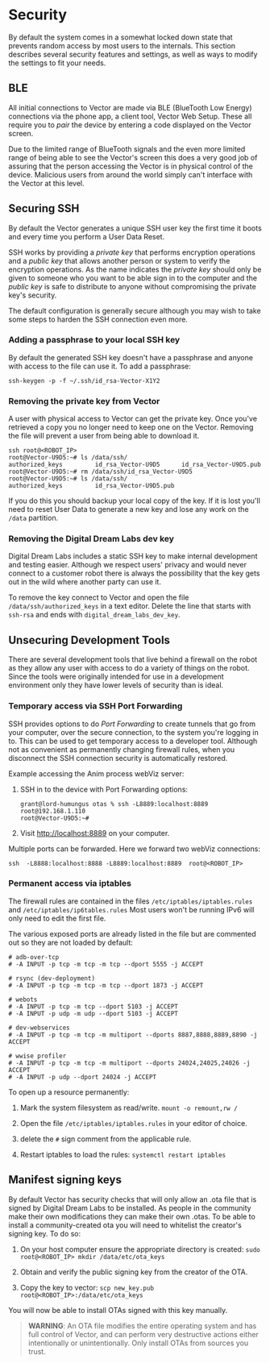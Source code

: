 # Security

By default the system comes in a somewhat locked down state that
prevents random access by most users to the internals. This section
describes several security features and settings, as well as ways to
modify the settings to fit your needs.

## BLE

All initial connections to Vector are made via BLE (BlueTooth Low
Energy) connections via the phone app, a client tool, Vector Web
Setup. These all require you to *pair* the device by entering a code
displayed on the Vector screen.

Due to the limited range of BlueTooth signals and the even more
limited range of being able to see the Vector's screen this does a
very good job of assuring that the person accessing the Vector is in
physical control of the device. Malicious users from around the world
simply can't interface with the Vector at this level.

## Securing SSH

By default the Vector generates a unique SSH user key the first time it
boots and every time you perform a User Data Reset.

SSH works by providing a *private key* that performs encryption
operations and a *public key* that allows another person or system to
verify the encryption operations. As the name indicates the *private
key* should only be given to someone who you want to be able sign in
to the computer and the *public key* is safe to distribute to anyone
without compromising the private key's security.

The default configuration is generally secure although you may wish to
take some steps to harden the SSH connection even more.

### Adding a passphrase to your local SSH key

By default the generated SSH key doesn't have a passphrase and anyone
with access to the file can use it. To add a passphrase:

```
ssh-keygen -p -f ~/.ssh/id_rsa-Vector-X1Y2
```

### Removing the private key from Vector

A user with physical access to Vector can get the private key. Once
you've retrieved a copy you no longer need to keep one on the Vector.
Removing the file will prevent a user from being able to download it.

```
ssh root@<ROBOT_IP>
root@Vector-U9D5:~# ls /data/ssh/                  
authorized_keys         id_rsa_Vector-U9D5      id_rsa_Vector-U9D5.pub
root@Vector-U9D5:~# rm /data/ssh/id_rsa_Vector-U9D5
root@Vector-U9D5:~# ls /data/ssh/
authorized_keys         id_rsa_Vector-U9D5.pub
```

If you do this you should backup your local copy of the key. If it is
lost you'll need to reset User Data to generate a new key and lose any
work on the `/data` partition.

### Removing the Digital Dream Labs dev key

Digital Dream Labs includes a static SSH key to make internal
development and testing easier. Although we respect users' privacy and
would never connect to a customer robot there is always the
possibility that the key gets out in the wild where another party can
use it.

To remove the key connect to Vector and open the file
`/data/ssh/authorized_keys` in a text editor. Delete the line that
starts with `ssh-rsa` and ends with `digital_dream_labs_dev_key`.

## Unsecuring Development Tools

There are several development tools that live behind a firewall on the
robot as they allow any user with access to do a variety of things on
the robot. Since the tools were originally intended for use in a
development environment only they have lower levels of security than
is ideal.

### Temporary access via SSH Port Forwarding

SSH provides options to do *Port Forwarding* to create tunnels that go
from your computer, over the secure connection, to the system you're
logging in to. This can be used to get temporary access to a developer
tool. Although not as convenient as permanently changing firewall
rules, when you disconnect the SSH connection security is
automatically restored.

Example accessing the Anim process webViz server:

1. SSH in to the device with Port Forwarding options:

    ```
    grant@lord-humungus otas % ssh -L8889:localhost:8889 root@192.168.1.110
    root@Vector-U9D5:~# 
    ```
2. Visit <http://localhost:8889> on your computer.

Multiple ports can be forwarded. Here we forward two webViz
connections:

```
ssh  -L8888:localhost:8888 -L8889:localhost:8889  root@<ROBOT_IP>
```

### Permanent access via iptables

The firewall rules are contained in the files
`/etc/iptables/iptables.rules` and `/etc/iptables/ip6tables.rules`
Most users won't be running IPv6 will only need to edit the first
file.

The various exposed ports are already listed in the file but are
commented out so they are not loaded by default:

```
# adb-over-tcp
# -A INPUT -p tcp -m tcp -m tcp --dport 5555 -j ACCEPT

# rsync (dev-deployment)
# -A INPUT -p tcp -m tcp -m tcp --dport 1873 -j ACCEPT

# webots
# -A INPUT -p tcp -m tcp --dport 5103 -j ACCEPT
# -A INPUT -p udp -m udp --dport 5103 -j ACCEPT

# dev-webservices
# -A INPUT -p tcp -m tcp -m multiport --dports 8887,8888,8889,8890 -j ACCEPT

# wwise profiler
# -A INPUT -p tcp -m tcp -m multiport --dports 24024,24025,24026 -j ACCEPT
# -A INPUT -p udp --dport 24024 -j ACCEPT
```

To open up a resource permanently:

1. Mark the system filesystem as read/write. `mount -o remount,rw /`

1. Open the file `/etc/iptables/iptables.rules` in your editor of
choice.

2. delete the `#` sign comment from the applicable rule.

3. Restart iptables to load the rules: `systemctl restart iptables`

## Manifest signing keys

By default Vector has security checks that will only allow an .ota
file that is signed by Digital Dream Labs to be installed. As people
in the community make their own modifications they can make their own
.otas. To be able to install a community-created ota you will need to
whitelist the creator's signing key. To do so:

1. On your host computer ensure the appropriate directory is created:
   `sudo root@<ROBOT_IP> mkdir /data/etc/ota_keys`

2. Obtain and verify the public signing key from the creator of the
    OTA.

3. Copy the key to vector: `scp new_key.pub
    root@<ROBOT_IP>:/data/etc/ota_keys`

You will now be able to install OTAs signed with this key manually.

> **WARNING**: An OTA file modifies the entire operating system and has
> full control of Vector, and can perform very destructive actions
> either intentionally or unintentionally. Only install OTAs from
> sources you trust.
